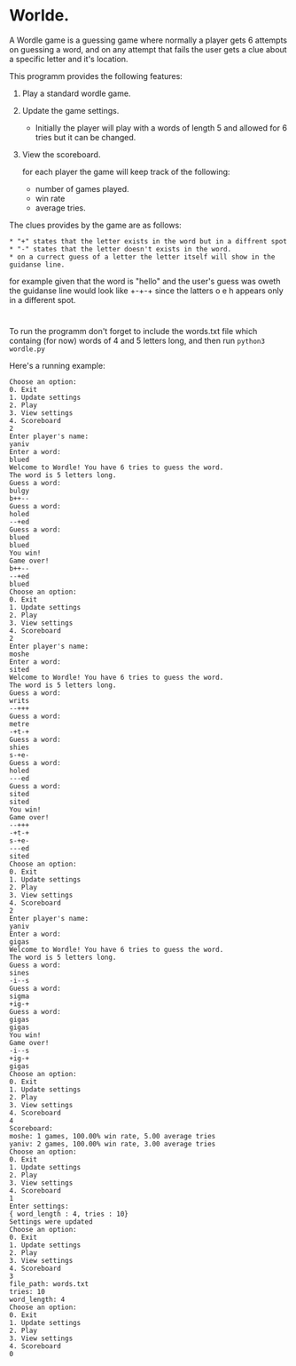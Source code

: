 # Worlde.


A Wordle game is a guessing game where normally a player gets 6 attempts on guessing
a word, and on any attempt that fails the user gets a clue about a specific letter and it's location.

This programm provides the following features:

1. Play a standard wordle game.

2. Update the game settings.
    * Initially the player will play with a words of length 5 and allowed for 6 tries but 
    it can be changed.

4. View the scoreboard.

   for each player the game will keep track of the following:
    - number of games played.
    - win rate
    - average tries.

The clues provides by the game are as follows:

    * "+" states that the letter exists in the word but in a diffrent spot
    * "-" states that the letter doesn't exists in the word.
    * on a currect guess of a letter the letter itself will show in the guidanse line.

for example given that the word is "hello" and the user's guess was oweth the guidanse line
would look like +-+-+ since the latters o e h appears only in a different spot.

# 

To run the programm don't forget to include the words.txt file which containg (for now) words of 4 and 5 letters long, and then run ```python3 wordle.py```

Here's a running example:

```
Choose an option:
0. Exit
1. Update settings
2. Play
3. View settings
4. Scoreboard
2
Enter player's name:
yaniv
Enter a word:
blued
Welcome to Wordle! You have 6 tries to guess the word.
The word is 5 letters long.
Guess a word:
bulgy
b++--
Guess a word:
holed
--+ed
Guess a word:
blued
blued
You win!
Game over!
b++--
--+ed
blued
Choose an option:
0. Exit
1. Update settings
2. Play
3. View settings
4. Scoreboard
2
Enter player's name:
moshe
Enter a word:
sited
Welcome to Wordle! You have 6 tries to guess the word.
The word is 5 letters long.
Guess a word:
writs
--+++
Guess a word:
metre
-+t-+
Guess a word:
shies
s-+e-
Guess a word:
holed
---ed
Guess a word:
sited
sited
You win!
Game over!
--+++
-+t-+
s-+e-
---ed
sited
Choose an option:
0. Exit
1. Update settings
2. Play
3. View settings
4. Scoreboard
2
Enter player's name:
yaniv
Enter a word:
gigas
Welcome to Wordle! You have 6 tries to guess the word.
The word is 5 letters long.
Guess a word:
sines
-i--s
Guess a word:
sigma
+ig-+
Guess a word:
gigas
gigas
You win!
Game over!
-i--s
+ig-+
gigas
Choose an option:
0. Exit
1. Update settings
2. Play
3. View settings
4. Scoreboard
4
Scoreboard:
moshe: 1 games, 100.00% win rate, 5.00 average tries
yaniv: 2 games, 100.00% win rate, 3.00 average tries
Choose an option:
0. Exit
1. Update settings
2. Play
3. View settings
4. Scoreboard
1
Enter settings:
{ word_length : 4, tries : 10}
Settings were updated
Choose an option:
0. Exit
1. Update settings
2. Play
3. View settings
4. Scoreboard
3
file_path: words.txt
tries: 10
word_length: 4
Choose an option:
0. Exit
1. Update settings
2. Play
3. View settings
4. Scoreboard
0

```
